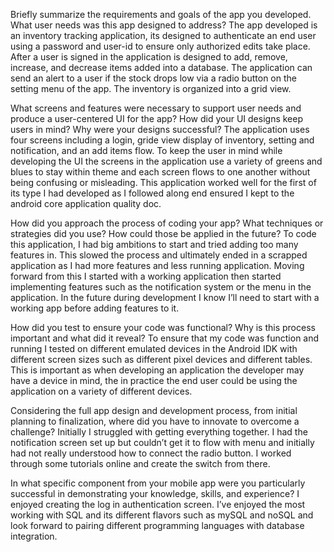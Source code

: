 Briefly summarize the requirements and goals of the app you developed. What user needs was this app designed to address?
The app developed is an inventory tracking application, its designed to authenticate an end user using a password and user-id to ensure only authorized edits take place. After a user is signed in the application is designed to add, remove, increase, and decrease items added into a database. The application can send an alert to a user if the stock drops low via a radio button on the setting menu of the app. The inventory is organized into a grid view.

What screens and features were necessary to support user needs and produce a user-centered UI for the app? How did your UI designs keep users in mind? Why were your designs successful?
The application uses four screens including a login, gride view display of inventory, setting and notification, and an add items flow. To keep the user in mind while developing the UI the screens in the application use a variety of greens and blues to stay within theme and each screen flows to one another without being confusing or misleading. This application worked well for the first of its type I had developed as I followed along end ensured I kept to the android core application quality doc.

How did you approach the process of coding your app? What techniques or strategies did you use? How could those be applied in the future?
To code this application, I had big ambitions to start and tried adding too many features in. This slowed the process and ultimately ended in a scrapped application as I had more features and less running application. Moving forward from this I started with a working application then started implementing features such as the notification system or the menu in the application. In the future during development I know I’ll need to start with a working app before adding features to it.

How did you test to ensure your code was functional? Why is this process important and what did it reveal?
To ensure that my code was function and running I tested on different emulated devices in the Android IDK with different screen sizes such as different pixel devices and different tables. This is important as when developing an application the developer may have a device in mind, the in practice the end user could be using the application on a variety of different devices.

Considering the full app design and development process, from initial planning to finalization, where did you have to innovate to overcome a challenge?
Initially I struggled with getting everything together. I had the notification screen set up but couldn’t get it to flow with menu and initially had not really understood how to connect the radio button. I worked through some tutorials online and create the switch from there.

In what specific component from your mobile app were you particularly successful in demonstrating your knowledge, skills, and experience?
I enjoyed creating the log in authentication screen. I’ve enjoyed the most working with SQL and its different flavors such as mySQL and noSQL and look forward to pairing different programming languages with database integration.

